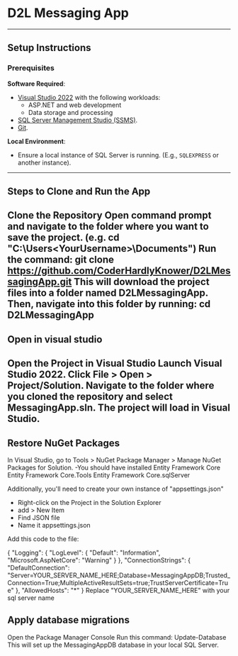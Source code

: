 # D2L Messaging App

---

## **Setup Instructions**

### Prerequisites
 **Software Required**:
   - [Visual Studio 2022](https://visualstudio.microsoft.com/) with the following workloads:
     - ASP.NET and web development
     - Data storage and processing
   - [SQL Server Management Studio (SSMS)](https://learn.microsoft.com/en-us/sql/ssms/download-sql-server-management-studio-ssms).
   - [Git](https://git-scm.com/).

 **Local Environment**:
   - Ensure a local instance of SQL Server is running. (E.g., `SQLEXPRESS` or another instance).

---

## Steps to Clone and Run the App
Clone the Repository
Open command prompt and navigate to the folder where you want to save the project. 
(e.g. cd "C:\Users\<YourUsername>\Documents")
Run the command: git clone https://github.com/CoderHardlyKnower/D2LMessagingApp.git
This will download the project files into a folder named D2LMessagingApp. 
Then, navigate into this folder by running:  cd D2LMessagingApp
---
## Open in visual studio
Open the Project in Visual Studio
Launch Visual Studio 2022.
Click File > Open > Project/Solution.
Navigate to the folder where you cloned the repository and select MessagingApp.sln.
The project will load in Visual Studio.
---
## Restore NuGet Packages
In Visual Studio, go to Tools > NuGet Package Manager > Manage NuGet Packages for Solution.
-You should have installed
Entity Framework Core
Entity Framework Core.Tools
Entity Framework Core.sqlServer

Additionally, you'll need to create your own instance of "appsettings.json"
- Right-click on the Project in the Solution Explorer
- add > New Item
- Find JSON file
- Name it appsettings.json

Add this code to the file:

{
  "Logging": {
    "LogLevel": {
      "Default": "Information",
      "Microsoft.AspNetCore": "Warning"
    }
  },
  "ConnectionStrings": {
    "DefaultConnection": "Server=YOUR_SERVER_NAME_HERE;Database=MessagingAppDB;Trusted_Connection=True;MultipleActiveResultSets=true;TrustServerCertificate=True"
  },
  "AllowedHosts": "*"
}
Replace "YOUR_SERVER_NAME_HERE" with your sql server name

## Apply database migrations
Open the Package Manager Console 
Run this command: Update-Database
This will set up the MessagingAppDB database in your local SQL Server.
